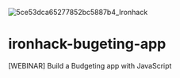 ![5ce53dca65277852bc5887b4_Ironhack](https://user-images.githubusercontent.com/55994508/86827740-feef3a00-c057-11ea-81e7-2139900f3bed.jpg)
# ironhack-bugeting-app
[WEBINAR] Build a Budgeting app with JavaScript
